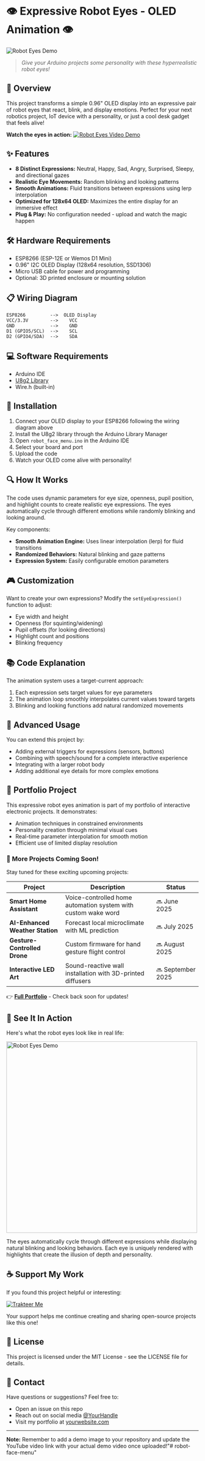 # 👁️ Expressive Robot Eyes - OLED Animation 👁️

![Robot Eyes Demo](demo.png)

> *Give your Arduino projects some personality with these hyperrealistic robot eyes!*

## 🤖 Overview

This project transforms a simple 0.96" OLED display into an expressive pair of robot eyes that react, blink, and display emotions. Perfect for your next robotics project, IoT device with a personality, or just a cool desk gadget that feels alive!

**Watch the eyes in action:**
[![Robot Eyes Video Demo](https://img.youtube.com/vi/YOUTUBE_VIDEO_ID/0.jpg)](https://youtu.be/YOUR_VIDEO_ID)

## ✨ Features

- **8 Distinct Expressions:** Neutral, Happy, Sad, Angry, Surprised, Sleepy, and directional gazes
- **Realistic Eye Movements:** Random blinking and looking patterns
- **Smooth Animations:** Fluid transitions between expressions using lerp interpolation
- **Optimized for 128x64 OLED:** Maximizes the entire display for an immersive effect
- **Plug & Play:** No configuration needed - upload and watch the magic happen

## 🛠️ Hardware Requirements

- ESP8266 (ESP-12E or Wemos D1 Mini)
- 0.96" I2C OLED Display (128x64 resolution, SSD1306)
- Micro USB cable for power and programming
- Optional: 3D printed enclosure or mounting solution

## 📋 Wiring Diagram

```
ESP8266         -->  OLED Display
VCC/3.3V        -->    VCC
GND             -->    GND
D1 (GPIO5/SCL)  -->    SCL
D2 (GPIO4/SDA)  -->    SDA
```

## 💻 Software Requirements

- Arduino IDE
- [U8g2 Library](https://github.com/olikraus/u8g2)
- Wire.h (built-in)

## 🚀 Installation

1. Connect your OLED display to your ESP8266 following the wiring diagram above
2. Install the U8g2 library through the Arduino Library Manager
3. Open `robot_face_menu.ino` in the Arduino IDE
4. Select your board and port
5. Upload the code
6. Watch your OLED come alive with personality!

## 🔍 How It Works

The code uses dynamic parameters for eye size, openness, pupil position, and highlight counts to create realistic eye expressions. The eyes automatically cycle through different emotions while randomly blinking and looking around.

Key components:
- **Smooth Animation Engine:** Uses linear interpolation (lerp) for fluid transitions
- **Randomized Behaviors:** Natural blinking and gaze patterns
- **Expression System:** Easily configurable emotion parameters

## 🎮 Customization

Want to create your own expressions? Modify the `setEyeExpression()` function to adjust:

- Eye width and height
- Openness (for squinting/widening) 
- Pupil offsets (for looking directions)
- Highlight count and positions
- Blinking frequency

## 📚 Code Explanation

The animation system uses a target-current approach:
1. Each expression sets target values for eye parameters
2. The animation loop smoothly interpolates current values toward targets
3. Blinking and looking functions add natural randomized movements

## 🔧 Advanced Usage

You can extend this project by:
- Adding external triggers for expressions (sensors, buttons)
- Combining with speech/sound for a complete interactive experience
- Integrating with a larger robot body
- Adding additional eye details for more complex emotions

## 🌟 Portfolio Project

This expressive robot eyes animation is part of my portfolio of interactive electronic projects. It demonstrates:
- Animation techniques in constrained environments
- Personality creation through minimal visual cues
- Real-time parameter interpolation for smooth motion
- Efficient use of limited display resolution

### 🚀 More Projects Coming Soon!

Stay tuned for these exciting upcoming projects:

| Project | Description | Status |
|---------|-------------|--------|
| **Smart Home Assistant** | Voice-controlled home automation system with custom wake word | 🔜 June 2025 |
| **AI-Enhanced Weather Station** | Forecast local microclimate with ML prediction | 🔜 July 2025 |
| **Gesture-Controlled Drone** | Custom firmware for hand gesture flight control | 🔜 August 2025 |
| **Interactive LED Art** | Sound-reactive wall installation with 3D-printed diffusers | 🔜 September 2025 |

👉 **[Full Portfolio](https://yourportfolio.com)** - Check back soon for updates!

## 📱 See It In Action

Here's what the robot eyes look like in real life:

<img src="demo.png" alt="Robot Eyes Demo" width="500"/>

The eyes automatically cycle through different expressions while displaying natural blinking and looking behaviors. Each eye is uniquely rendered with highlights that create the illusion of depth and personality.

## ☕ Support My Work

If you found this project helpful or interesting:

[![Trakteer Me](https://cdn.trakteer.id/images/embed/trbtn-red.png)](https://trakteer.id/haadziq_fatkhiya/link)

Your support helps me continue creating and sharing open-source projects like this one!

## 📝 License

This project is licensed under the MIT License - see the LICENSE file for details.

## 📧 Contact

Have questions or suggestions? Feel free to:
- Open an issue on this repo
- Reach out on social media [@YourHandle](https://twitter.com/yourhandle)
- Visit my portfolio at [yourwebsite.com](https://yourwebsite.com)

---

**Note:** Remember to add a demo image to your repository and update the YouTube video link with your actual demo video once uploaded!"# robot-face-menu" 
